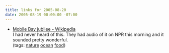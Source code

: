 ```yaml
---
title: links for 2005-08-20
date: 2005-08-19 00:00:00 -07:00
---
```


<ul class="delicious">
	<li>
		<div class="delicious-link"><a href="http://en.wikipedia.org/wiki/Mobile_Bay_Jubilee">Mobile Bay jubilee - Wikipedia</a></div>
		<div class="delicious-extended">I had never heard of this. They had audio of it on NPR this morning and it sounded pretty wonderful.</div>
		<div class="delicious-tags">(tags: <a href="http://del.icio.us/torrez/nature">nature</a> <a href="http://del.icio.us/torrez/ocean">ocean</a> <a href="http://del.icio.us/torrez/food">food</a>)</div>
	</li>
</ul>
